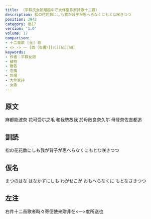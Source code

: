 ```yaml
---
title: （平群氏女郎贈越中守大伴宿祢家持歌十二首）
description: 松の花花数にしも我が背子が思へらなくにもとな咲きつつ
position: 3942
category: 巻17
version: '1.0'
volume: 17
comparison:
- 十二首歌 [元] 歌
- <> -> 一 [西（右書）][元][紀][細]
keywords:
- 作者：平群女郎
- 植物
- 贈答
- 恋情
- 怨恨
- 大伴家持
- 女歌
---
```


## 原文

麻都能波奈 花可受尓之毛 和我勢故我 於母敝良奈久尓 母登奈佐吉都追

## 訓読

松の花花数にしも我が背子が思へらなくにもとな咲きつつ

## 仮名

まつのはな はなかずにしも わがせこが おもへらなくに もとなさきつつ

## 左注

右件十二首歌者時々寄便使来贈非在<一>度所送也
